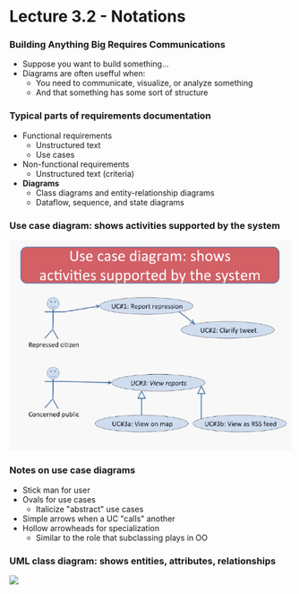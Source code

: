 # Lecture 3.2 - Notations

### Building Anything Big Requires Communications
* Suppose you want to build something...
* Diagrams are often usefful when:
  * You need to communicate, visualize, or analyze something
  * And that something has some sort of structure

### Typical parts of requirements documentation
* Functional requirements
  * Unstructured text 
  * Use cases
* Non-functional requirements
  * Unstructured text (criteria)
* **Diagrams**
  * Class diagrams and entity-relationship diagrams
  * Dataflow, sequence, and state diagrams

### Use case diagram: shows activities supported by the system
![](./images/32_1.png)

### Notes on use case diagrams
* Stick man for user
* Ovals for use cases
  * Italicize "abstract" use cases
* Simple arrows when a UC "calls" another
* Hollow arrowheads for specialization
  * Similar to the role that subclassing plays in OO

### UML class diagram: shows entities, attributes, relationships
![](/images/32_2.png)
